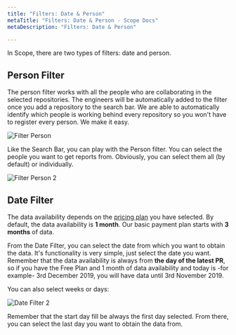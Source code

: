 ```yaml
---
title: "Filters: Date & Person"
metaTitle: "Filters: Date & Person - Scope Docs"
metaDescription: "Filters: Date & Person"

---
```


In Scope, there are two types of filters: date and person.

## Person Filter

The person filter works with all the people who are collaborating in the selected repositories. The engineers will be automatically added to the filter once you add a repository to the search bar. We are able to automatically identify which people is working behind every repository so you won't have to register every person. We make it easy.

![Filter Person](https://user-images.githubusercontent.com/48650098/71578190-694a7f00-2af7-11ea-8b2c-6ea1962eefc8.png)

Like the Search Bar, you can play with the Person filter. You can select the people you want to get reports from. Obviously, you can select them all (by default) or individually.

![Filter Person 2](https://user-images.githubusercontent.com/48650098/71578271-bf1f2700-2af7-11ea-96d9-a20681483ba8.png)

## Date Filter

The data availability depends on the [pricing plan](https://scope.ink/pricing "pricing plan") you have selected. By default, the data availability is **1 month**. Our basic payment plan starts with **3 months** of data.

From the Date Filter, you can select the date from which you want to obtain the data. It's functionality is very simple, just select the date you want. Remember that the data availability is always from **the day of the latest PR**, so if you have the Free Plan and 1 month of data availability and today is -for example- 3rd December 2019, you will have data until 3rd November 2019.

You can also select weeks or days:

![Date Filter 2](https://user-images.githubusercontent.com/48650098/71578463-86338200-2af8-11ea-89de-2cff4dd0bc3c.png)

Remember that the start day fill be always the first day selected. From there, you can select the last day you want to obtain the data from.
